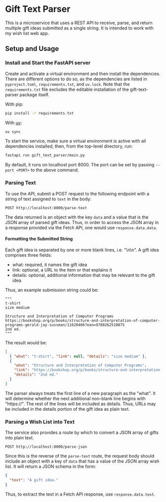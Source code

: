 # Gift Text Parser

This is a microservice that uses a REST API to receive, parse, and return multiple
gift ideas submitted as a single string. It is intended to work with my wish list
web app.

## Setup and Usage

### Install and Start the FastAPI server

Create and activate a virtual environment and then install the dependencies.
There are different options to do so, as the dependencies are listed in `pyproject.toml`, `requirements.txt`, and `uv.lock`.
Note that the `requirements.txt` file excludes the editable installation of the gift-text-parser package itself.

With pip:

```bash
pip install -r requirements.txt
```

With [uv](https://docs.astral.sh/uv/guides/projects/):

```bash
uv sync
```

To start the service, make sure a virtual environment is active with all dependencies installed, then, from the top-level directory, run:

```bash
fastapi run gift_text_parser/main.py
```

By default, it runs on localhost port 8000.
The port can be set by passing `--port <PORT>` to the above command.

### Parsing Text

To use the API, submit a POST request to the following endpoint with a string of text assigned to `text` in the body:

`POST http://localhost:8000/parse-text`

The data returned is an object with the key `data` and a value that is the JSON array of parsed gift ideas.
Thus, in order to access the JSON array in a response provided via the Fetch API, one would use `response.data.data`.

#### Formatting the Submitted String

Each gift idea is separated by one or more blank lines, i.e. "\n\n".
A gift idea comprises three fields:

- what: required, it names the gift idea
- link: optional, a URL to the item or that explains it
- details: optional, additional information that may be relevant to the gift idea

Thus, an example submission string could be:

```
"""
t-shirt
size medium

Structure and Interpretation of Computer Programs
https://bookshop.org/p/books/structure-and-interpretation-of-computer-programs-gerald-jay-sussman/11620466?ean=9780262510875
2nd ed.
"""
```

The result would be:

```json
[
  { "what": "t-shirt", "link": null, "details": "size medium" },
  {
    "what": "Structure and Interpretation of Computer Programs",
    "link": "https://bookshop.org/p/books/structure-and-interpretation-of-computer-programs-gerald-jay-sussman/11620466?ean=9780262510875",
    "details": "2nd ed."
  }
]
```

The parser always treats the first line of a new paragraph as the "what".
It will determine whether the next additional non-blank line begins with "https://".
The rest of the lines will be included as details.
Thus, URLs may be included in the details portion of the gift idea as plain text.

### Parsing a Wish List into Text

The service also provides a route by which to convert a JSON array of gifts into plain text.

`POST http://localhost:8000/parse-json`

Since this is the reverse of the `parse-text` route, the request body should include an object with a key of `data` that has a value of the JSON array wish list.
It will return a JSON schema in the form:

```json
{
  "text": "A gift idea."
}
```

Thus, to extract the text in a Fetch API response, use `response.data.text`.
